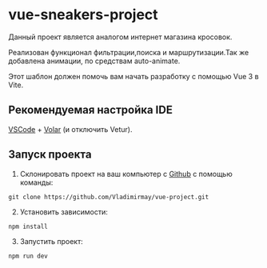 # vue-sneakers-project
Данный проект является аналогом интернет магазина кросовок.

Реализован функционал фильтрации,поиска и маршрутизации.Так же добавлена анимации, по средствам auto-animate.

Этот шаблон должен помочь вам начать разработку с помощью Vue 3 в Vite.

## Рекомендуемая настройка IDE

[VSCode](https://code.visualstudio.com/) + [Volar](https://marketplace.visualstudio.com/items?itemName=Vue.volar) (и отключить Vetur).

## Запуск проекта

1. Склонировать проект на ваш компьютер с [Github](https://github.com/Vladimirmay/vue-project) с помощью команды:

```
git clone https://github.com/Vladimirmay/vue-project.git
```
2. Установить зависимости:

```sh
npm install
```

3. Запустить проект:

```sh
npm run dev
```

